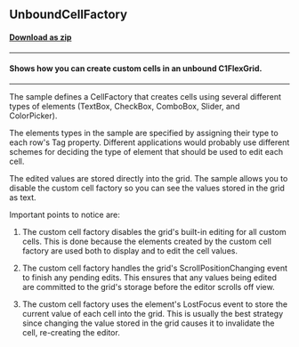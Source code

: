 ## UnboundCellFactory
#### [Download as zip](https://grapecity.github.io/DownGit/#/home?url=https://github.com/GrapeCity/ComponentOne-WPF-Samples/tree/master/NET_462/FlexGrid/VB/UnboundCellFactoryWPF)
____
#### Shows how you can create custom cells in an unbound C1FlexGrid.
____
The sample defines a CellFactory that creates cells using several different types
of elements (TextBox, CheckBox, ComboBox, Slider, and ColorPicker). 

The elements types in the sample are specified by assigning their type to each 
row's Tag property. Different applications would probably use different
schemes for deciding the type of element that should be used to edit each cell.

The edited values are stored directly into the grid. The sample allows you to
disable the custom cell factory so you can see the values stored in the grid
as text.

Important points to notice are:

1) The custom cell factory disables the grid's built-in editing for all custom
cells. This is done because the elements created by the custom cell factory are
used both to display and to edit the cell values.

2) The custom cell factory handles the grid's ScrollPositionChanging event to
finish any pending edits. This ensures that any values being edited are committed
to the grid's storage before the editor scrolls off view.

3) The custom cell factory uses the element's LostFocus event to store the current 
value of each cell into the grid. This is usually the best strategy since
changing the value stored in the grid causes it to invalidate the cell, 
re-creating the editor.

